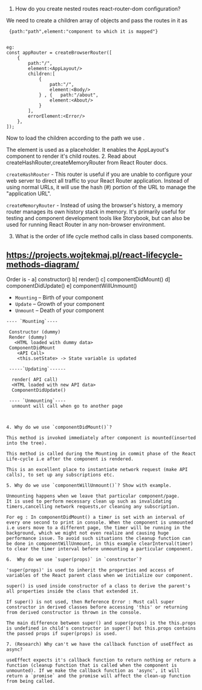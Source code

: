 1. How do you create nested routes react-router-dom configuration?

We need to create a children array of objects and pass the routes in it as

` {path:"path",element:"component to which it is mapped"}`

```

eg:
const appRouter = createBrowserRouter([
	{
		path:"/",
		element:<AppLayout/>
		children:[
			{
				path:"/",
				element:<Body/>
			} , {	path:"/about",
				element:<About/>
			}
		],
		errorElement:<Error/>
	},
]);

```

Now to load the children according to the path we use <Outlet/>.

The <Outlet/> element is used as a placeholder. It enables the AppLayout's component to render it's child routes. 2. Read about createHashRouter,createMemoryRouter from React Router docs.

`createHashRouter` - This router is useful if you are unable to configure your web server to direct all traffic to your React Router application. Instead of using normal URLs, it will use the hash (#) portion of the URL to manage the "application URL".

`createMemoryRouter` - Instead of using the browser's history, a memory router manages its own history stack in memory. It's primarily useful for testing and component development tools like Storybook, but can also be used for running React Router in any non-browser environment.

3. What is the order of life cycle method calls in class based components.

## https://projects.wojtekmaj.pl/react-lifecycle-methods-diagram/

Order is -
a] constructor()
b] render()
c] componentDidMount()
d] componentDidUpdate()
e] componentWillUnmount()

- `Mounting` – Birth of your component
- `Update` – Growth of your component
- `Unmount` – Death of your component

```
---- `Mounting`----

 Constructor (dummy)
 Render (dummy)
   <HTML loaded with dummy data>
 ComponentDidMount
    <API Call>
    <this.setState> -> State variable is updated

 -----`Updating`------

  render( API call)
  <HTML loaded with new API data>
  ComponentDidUpdate()

 ---- `Unmounting`----
  unmount will call when go to another page
```

```


4. Why do we use `componentDidMount()`?

This method is invoked immediately after component is mounted(inserted into the tree).

This method is called during the Mounting in commit phase of the React Life-cycle i.e after the component is rendered.

This is an excellent place to instantiate network request (make API calls), to set up any subscriptions etc.

5. Why do we use `componentWillUnmount()`? Show with example.

Unmounting happens when we leave that particular component/page. 
It is used to perform necessary clean up such as invalidating timers,cancelling network requests,or cleaning any subscription.

For eg : In componentDidMount() a timer is set with an interval of every one second to print in console. When the component is unmounted i.e users move to a different page, the timer will be running in the background, which we might not even realize and causing huge performance issue. To avoid such situations the cleanup function can be done in componentWillUnmount, in this example clearInterval(timer) to clear the timer interval before unmounting a particular component.

6.  Why do we use `super(props)` in `constructor`?

'super(props)' is used to inherit the properties and access of variables of the React parent class when we initialize our component.

super() is used inside constructor of a class to derive the parent's all properties inside the class that extended it.

If super() is not used, then Reference Error : Must call super constructor in derived classes before accessing 'this' or returning from derived constructor is thrown in the console.

The main difference between super() and super(props) is the this.props is undefined in child's constructor in super() but this.props contains the passed props if super(props) is used.

7. (Research) Why can't we have the callback function of useEffect as async?

useEffect expects it's callback function to return nothing or return a function (cleanup function that is called when the component is unmounted). If we make the callback function as 'async', it will return a `promise` and the promise will affect the clean-up function from being called.
```
